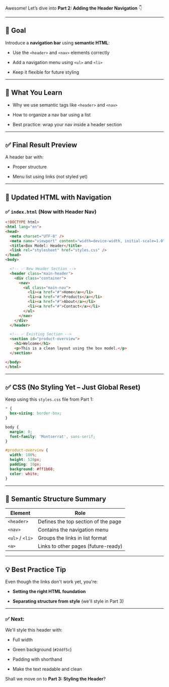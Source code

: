 Awesome! Let’s dive into **Part 2: Adding the Header Navigation** 👇

---

## 🎯 **Goal**

Introduce a **navigation bar** using **semantic HTML**:

- Use the `<header>` and `<nav>` elements correctly
    
- Add a navigation menu using `<ul>` and `<li>`
    
- Keep it flexible for future styling
    

---

## 🧠 What You Learn

- Why we use semantic tags like `<header>` and `<nav>`
    
- How to organize a nav bar using a list
    
- Best practice: wrap your nav inside a header section
    

---

## ✅ Final Result Preview

A header bar with:

- Proper structure
    
- Menu list using links (not styled yet)
    

---

## 🧩 Updated HTML with Navigation

### ✅ `index.html` (Now with Header Nav)

```html
<!DOCTYPE html>
<html lang="en">
<head>
  <meta charset="UTF-8" />
  <meta name="viewport" content="width=device-width, initial-scale=1.0" />
  <title>Box Model: Header</title>
  <link rel="stylesheet" href="styles.css" />
</head>
<body>

  <!-- ✅ New Header Section -->
  <header class="main-header">
    <div class="container">
      <nav>
        <ul class="main-nav">
          <li><a href="#">Home</a></li>
          <li><a href="#">Products</a></li>
          <li><a href="#">About</a></li>
          <li><a href="#">Contact</a></li>
        </ul>
      </nav>
    </div>
  </header>

  <!-- ✅ Existing Section -->
  <section id="product-overview">
    <h1>Welcome</h1>
    <p>This is a clean layout using the box model.</p>
  </section>

</body>
</html>
```

---

## ✅ CSS (No Styling Yet – Just Global Reset)

Keep using this `styles.css` file from Part 1:

```css
* {
  box-sizing: border-box;
}

body {
  margin: 0;
  font-family: 'Montserrat', sans-serif;
}

#product-overview {
  width: 100%;
  height: 528px;
  padding: 10px;
  background: #ff1b68;
  color: white;
}
```

---

## 🧠 Semantic Structure Summary

|Element|Role|
|---|---|
|`<header>`|Defines the top section of the page|
|`<nav>`|Contains the navigation menu|
|`<ul>` / `<li>`|Groups the links in list format|
|`<a>`|Links to other pages (future-ready)|

---

## 💡 Best Practice Tip

Even though the links don't work yet, you're:

- **Setting the right HTML foundation**
    
- **Separating structure from style** (we'll style in Part 3)
    

---

### ✅ Next:

We'll style this header with:

- Full width
    
- Green background (`#2ddf5c`)
    
- Padding with shorthand
    
- Make the text readable and clean
    

Shall we move on to **Part 3: Styling the Header**?